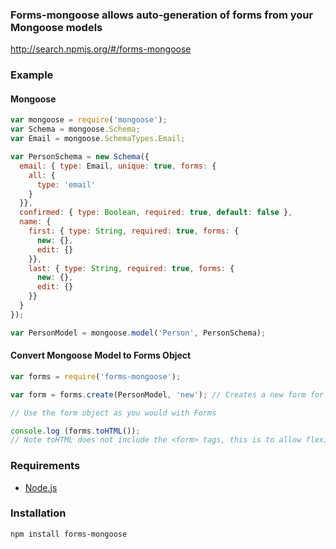 ### Forms-mongoose allows auto-generation of forms from your Mongoose models

http://search.npmjs.org/#/forms-mongoose

### Example

#### Mongoose

```javascript
var mongoose = require('mongoose');
var Schema = mongoose.Schema;
var Email = mongoose.SchemaTypes.Email;

var PersonSchema = new Schema({
  email: { type: Email, unique: true, forms: {
    all: {
      type: 'email'
    }
  }},
  confirmed: { type: Boolean, required: true, default: false },
  name: {
    first: { type: String, required: true, forms: {
      new: {},
      edit: {}
    }},
    last: { type: String, required: true, forms: {
      new: {},
      edit: {}
    }}
  }
});

var PersonModel = mongoose.model('Person', PersonSchema);
```

#### Convert Mongoose Model to Forms Object

```javascript
var forms = require('forms-mongoose');

var form = forms.create(PersonModel, 'new'); // Creates a new form for a "new" Person

// Use the form object as you would with Forms

console.log (forms.toHTML());
// Note toHTML does not include the <form> tags, this is to allow flexibility.
```

### Requirements

- [Node.js](http://nodejs.org/)

### Installation

```
npm install forms-mongoose
```


